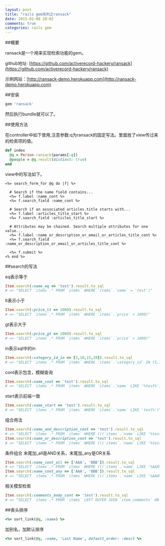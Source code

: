 ```yaml
---
layout: post
title: "rails gem系列之ransack"
date: 2015-02-08 20:02
comments: true
categories: rails gem
---
```


##概要

ransack是一个用来实现检索功能的gem。

github地址: [https://github.com/activerecord-hackery/ransack](https://github.com/activerecord-hackery/ransack)

示例网站：[http://ransack-demo.herokuapp.com](http://ransack-demo.herokuapp.com)

##安装

```ruby Gemfile
gem 'ransack'
```

然后执行bundle就可以了。

##使用方法

在controller中如下使用,注意参数:q为ransack的固定写法。里面放了view传过来的检索项的值。

```ruby
def index
  @q = Person.ransack(params[:q])
  @people = @q.result(distinct: true)
end
```

view中的写法如下。

```erb
<%= search_form_for @q do |f| %>

  # Search if the name field contains...
  <%= f.label :name_cont %>
  <%= f.search_field :name_cont %>

  # Search if an associated articles.title starts with...
  <%= f.label :articles_title_start %>
  <%= f.search_field :articles_title_start %>

  # Attributes may be chained. Search multiple attributes for one value...
  <%= f.label :name_or_description_or_email_or_articles_title_cont %>
  <%= f.search_field :name_or_description_or_email_or_articles_title_cont %>

  <%= f.submit %>
<% end %>
```

##search的写法

eq表示等于

```ruby
Item.search(:name_eq => 'test').result.to_sql
# => "SELECT `items`.* FROM `items` WHERE `items`.`name` = 'test')"
```

lt表示小于

```ruby
Item.search(:price_lt => 1000).result.to_sql
# => "SELECT `items`.* FROM `items` WHERE `items`.`price` < 1000)"
```

gt表示大于

```ruby
Item.search(:price_gt => 1000).result.to_sql
# => "SELECT `items`.* FROM `items` WHERE `items`.`price` > 1000)"
```

in表示sql中的in
```ruby
Item.search(:category_id_in => [5,10,15,20]).result.to_sql
# => "SELECT `items`.* FROM `items` WHERE `items`.`category_id` IN (5,10,15,20))"
```

cont表示包含，模糊查询

```ruby
Item.search(:name_cont => 'test').result.to_sql
# => "SELECT `items`.* FROM `items` WHERE `items`.`name` LIKE '%test%')"
```

start表示前端一致

```ruby
Item.search(:name_start => 'test').result.to_sql
# => "SELECT `items`.* FROM `items` WHERE `items`.`name` LIKE 'test%')"
```

组合用法

```ruby
Item.search(:name_and_description_cont => 'test').result.to_sql
# => "SELECT `items`.* FROM `items` WHERE (((`items`.`name` LIKE '%test%') AND (`items`.`description` LIKE '%test%')))"
Item.search(:name_or_description_cont => 'test').result.to_sql
# => "SELECT `items`.* FROM `items` WHERE (((`items`.`name` LIKE '%test%') OR (`items`.`description` LIKE '%test%')))"
```

条件组合
末尾加_all是AND关系，末尾加_any是OR关系

```ruby
Item.search(:name_cont_all => ['AAA', 'BBB']).result.to_sql
# => "SELECT `items`.* FROM `items` WHERE (((`items`.`name` LIKE '%AAA%') AND (`items`.`name` LIKE '%BBB%')))"
Item.search(:name_cont_any => ['AAA', 'BBB']).result.to_sql
# => "SELECT `items`.* FROM `items` WHERE (((`items`.`name` LIKE '%AAA%') OR (`items`.`name` LIKE '%BBB%')))"
```

相关模型检索

```ruby
Item.search(:comments_body_cont => 'test').result.to_sql
# => "SELECT `items`.* FROM `items` LEFT OUTER JOIN `item_comments` ON `item_comments`.`item_id` = `items`.`id` WHERE `item_comments`.`body` LIKE '%test%'"
```

##表头排序

```ruby
<%= sort_link(@q, :name) %>
```

加别名，加默认排序

```ruby
<%= sort_link(@q, :name, 'Last Name', default_order: :desc) %>
```

